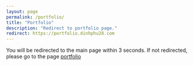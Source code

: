 ```yaml
---
layout: page
permalink: /portfolio/
title: "Portfolio"
description: "Redirect to portfolio page."
redirect: https://portfolio.dinhphu28.com
---
```


You will be redirected to the main page within 3 seconds. If not redirected, please go to the page [portfolio](https://www.dinhphu28.com/)
